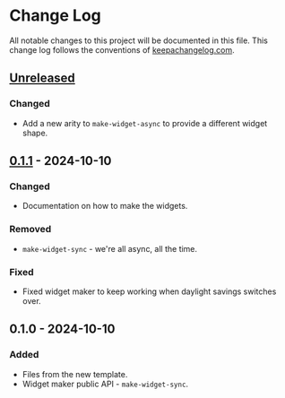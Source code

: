 # Change Log
All notable changes to this project will be documented in this file. This change log follows the conventions of [keepachangelog.com](http://keepachangelog.com/).

## [Unreleased]
### Changed
- Add a new arity to `make-widget-async` to provide a different widget shape.

## [0.1.1] - 2024-10-10
### Changed
- Documentation on how to make the widgets.

### Removed
- `make-widget-sync` - we're all async, all the time.

### Fixed
- Fixed widget maker to keep working when daylight savings switches over.

## 0.1.0 - 2024-10-10
### Added
- Files from the new template.
- Widget maker public API - `make-widget-sync`.

[Unreleased]: https://sourcehost.site/your-name/model-server/compare/0.1.1...HEAD
[0.1.1]: https://sourcehost.site/your-name/model-server/compare/0.1.0...0.1.1

